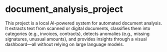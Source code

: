 # document_analysis_project
This project is a local AI-powered system for automated document analysis. It extracts text from scanned or digital documents, classifies them into categories (e.g., invoices, contracts), detects anomalies (e.g., missing signatures, unusual amounts), and provides insights through a visual dashboard—all without relying on large language models.
